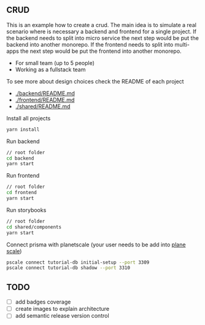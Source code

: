 ## CRUD

This is an example how to create a crud.
The main idea is to simulate a real scenario where is necessary a backend and frontend for a single project.
If the backend needs to split into micro service the next step would be put the backend into another monorepo.
If the frontend needs to split into multi-apps the next step would be put the frontend into another monorepo.

- For small team (up to 5 people)
- Working as a fullstack team

To see more about design choices check the README of each project

- [./backend/README.md](/backend)
- [./frontend/README.md](https://github.com/hernanif1/crud/tree/master/frontend)
- [./shared/README.md](https://github.com/hernanif1/crud/tree/master/shared)

Install all projects

```sh
yarn install
```

Run backend

```sh
// root folder
cd backend
yarn start
```

Run frontend

```sh
// root folder
cd frontend
yarn start
```

Run storybooks

```sh
// root folder
cd shared/components
yarn start
```

Connect prisma with planetscale (your user needs to be add into [plane scale](https://app.planetscale.com/hernanif1/crud/settings/administrators))

```sh
pscale connect tutorial-db initial-setup --port 3309
pscale connect tutorial-db shadow --port 3310
```

## TODO

- [ ] add badges coverage
- [ ] create images to explain architecture
- [ ] add semantic release version control
